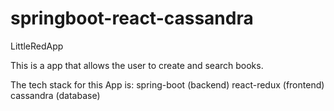 # springboot-react-cassandra
LittleRedApp

This is a app that allows the user to create and search books.

The tech stack for this App is:
spring-boot (backend)
react-redux (frontend)
cassandra (database)